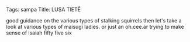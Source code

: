 Tags: sampa
Title: LUSA TIETÊ
  
good guidance on the various types of stalking squirrels then let's take a look at various types of maisugi ladies. or just an oh.cee.ar trying to make sense of isaiah fifty five six
